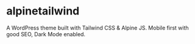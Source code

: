# alpinetailwind
A WordPress theme built with Tailwind CSS &amp; Alpine JS. Mobile first with good SEO, Dark Mode enabled. 
